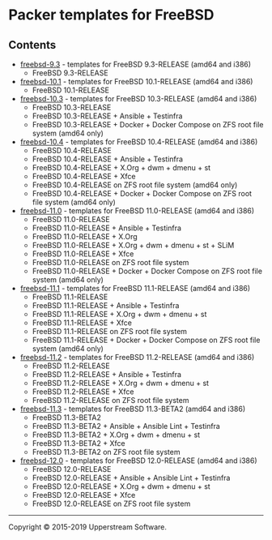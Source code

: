 # Packer templates for FreeBSD

## Contents

* [freebsd-9.3](freebsd-9.3/README.mdown) - templates for FreeBSD 9.3-RELEASE (amd64 and i386)
    * FreeBSD 9.3-RELEASE
* [freebsd-10.1](freebsd-10.1/README.mdown) - templates for FreeBSD 10.1-RELEASE (amd64 and i386)
    * FreeBSD 10.1-RELEASE
* [freebsd-10.3](freebsd-10.3/README.mdown) - templates for FreeBSD 10.3-RELEASE (amd64 and i386)
    * FreeBSD 10.3-RELEASE
    * FreeBSD 10.3-RELEASE + Ansible + Testinfra
    * FreeBSD 10.3-RELEASE + Docker + Docker Compose on ZFS root file system (amd64 only)
* [freebsd-10.4](freebsd-10.4/README.mdown) - templates for FreeBSD 10.4-RELEASE (amd64 and i386)
    * FreeBSD 10.4-RELEASE
    * FreeBSD 10.4-RELEASE + Ansible + Testinfra
    * FreeBSD 10.4-RELEASE + X.Org + dwm + dmenu + st
    * FreeBSD 10.4-RELEASE + Xfce
    * FreeBSD 10.4-RELEASE on ZFS root file system (amd64 only)
    * FreeBSD 10.4-RELEASE + Docker + Docker Compose on ZFS root file system (amd64 only)
* [freebsd-11.0](freebsd-11.0/README.mdown) - templates for FreeBSD 11.0-RELEASE (amd64 and i386)
    * FreeBSD 11.0-RELEASE
    * FreeBSD 11.0-RELEASE + Ansible + Testinfra
    * FreeBSD 11.0-RELEASE + X.Org
    * FreeBSD 11.0-RELEASE + X.Org + dwm + dmenu + st + SLiM
    * FreeBSD 11.0-RELEASE + Xfce
    * FreeBSD 11.0-RELEASE on ZFS root file system
    * FreeBSD 11.0-RELEASE + Docker + Docker Compose on ZFS root file system (amd64 only)
* [freebsd-11.1](freebsd-11.1/README.mdown) - templates for FreeBSD 11.1-RELEASE (amd64 and i386)
    * FreeBSD 11.1-RELEASE
    * FreeBSD 11.1-RELEASE + Ansible + Testinfra
    * FreeBSD 11.1-RELEASE + X.Org + dwm + dmenu + st
    * FreeBSD 11.1-RELEASE + Xfce
    * FreeBSD 11.1-RELEASE on ZFS root file system
    * FreeBSD 11.1-RELEASE + Docker + Docker Compose on ZFS root file system (amd64 only)
* [freebsd-11.2](freebsd-11.2/README.mdown) - templates for FreeBSD 11.2-RELEASE (amd64 and i386)
    * FreeBSD 11.2-RELEASE
    * FreeBSD 11.2-RELEASE + Ansible + Testinfra
    * FreeBSD 11.2-RELEASE + X.Org + dwm + dmenu + st
    * FreeBSD 11.2-RELEASE + Xfce
    * FreeBSD 11.2-RELEASE on ZFS root file system
* [freebsd-11.3](freebsd-11.3/README.mdown) - templates for FreeBSD 11.3-BETA2 (amd64 and i386)
    * FreeBSD 11.3-BETA2
    * FreeBSD 11.3-BETA2 + Ansible + Ansible Lint + Testinfra
    * FreeBSD 11.3-BETA2 + X.Org + dwm + dmenu + st
    * FreeBSD 11.3-BETA2 + Xfce
    * FreeBSD 11.3-BETA2 on ZFS root file system
* [freebsd-12.0](freebsd-12.0/README.mdown) - templates for FreeBSD 12.0-RELEASE (amd64 and i386)
    * FreeBSD 12.0-RELEASE
    * FreeBSD 12.0-RELEASE + Ansible + Ansible Lint + Testinfra
    * FreeBSD 12.0-RELEASE + X.Org + dwm + dmenu + st
    * FreeBSD 12.0-RELEASE + Xfce
    * FreeBSD 12.0-RELEASE on ZFS root file system

- - -

Copyright &copy; 2015-2019 Upperstream Software.
